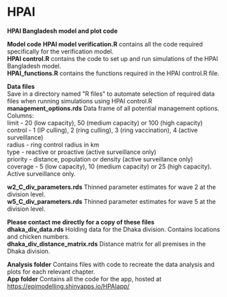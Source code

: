 # HPAI
**HPAI Bangladesh model and plot code**

**Model code**
**HPAI model verification.R** contains all the code required specifically for the verification model.  
**HPAI control.R** contains the code to set up and run simulations of the HPAI Bangladesh model.     
**HPAI_functions.R** contains the functions required in the HPAI control.R file.  

**Data files**  
Save in a directory named "R files" to automate selection of required data files when running simulations using HPAI control.R  
**management_options.rds** Data frame of all potential management options.   
Columns:   
limit - 20 (low capacity), 50 (medium capacity) or 100 (high capacity)  
control - 1 (IP culling), 2 (ring culling), 3 (ring vaccination), 4 (active surveillance)  
radius - ring control radius in km  
type - reactive or proactive (active surveillance only)  
priority - distance, population or density (active surveillance only)  
coverage - 5 (low capacity), 10 (medium capacity) or 25 (high capacity). Active surveillance only. 

**w2_C_div_parameters.rds** Thinned parameter estimates for wave 2 at the division level.  
**w5_C_div_parameters.rds** Thinned parameter estimates for wave 5 at the division level. 

**Please contact me directly for a copy of these files**  
**dhaka_div_data.rds** Holding data for the Dhaka division. Contains locations and chicken numbers.  
**dhaka_div_distance_matrix.rds** Distance matrix for all premises in the Dhaka division.  

**Analysis folder** Contains files with code to recreate the data analysis and plots for each relevant chapter.  
**App folder** Contains all the code for the app, hosted at https://epimodelling.shinyapps.io/HPAIapp/  
